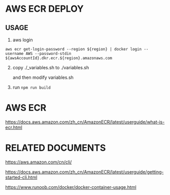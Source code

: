 # AWS ECR DEPLOY

## USAGE

1. aws login

``` shell
aws ecr get-login-password --region ${region} | docker login --username AWS --password-stdin ${awsAccountId}.dkr.ecr.${region}.amazonaws.com
```

2. copy ./_variables.sh to ./variables.sh

    and then modify variables.sh

3. run `npm run build`

# AWS ECR

https://docs.aws.amazon.com/zh_cn/AmazonECR/latest/userguide/what-is-ecr.html

# RELATED DOCUMENTS

https://aws.amazon.com/cn/cli/

https://docs.aws.amazon.com/zh_cn/AmazonECR/latest/userguide/getting-started-cli.html

https://www.runoob.com/docker/docker-container-usage.html
